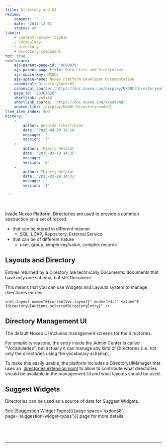 ```yaml
---
title: Directory and UI
review:
    comment: ''
    date: '2015-12-01'
    status: ok
labels:
    - content-review-lts2016
    - vocabulary
    - directory
    - directory-component
toc: true
confluence:
    ajs-parent-page-id: '4688939'
    ajs-parent-page-title: Data Lists and Directories
    ajs-space-key: NXDOC
    ajs-space-name: Nuxeo Platform Developer Documentation
    canonical: Directory+and+UI
    canonical_source: 'https://doc.nuxeo.com/display/NXDOC/Directory+and+UI'
    page_id: '23367626'
    shortlink: yo9kAQ
    shortlink_source: 'https://doc.nuxeo.com/x/yo9kAQ'
    source_link: /display/NXDOC/Directory+and+UI
tree_item_index: 400
history:
    -
        author: Anahide Tchertchian
        date: '2015-04-20 14:18'
        message: ''
        version: '3'
    -
        author: Thierry Delprat
        date: '2015-03-19 14:35'
        message: ''
        version: '2'
    -
        author: Thierry Delprat
        date: '2015-03-19 14:31'
        message: ''
        version: '1'

---
```

&nbsp;

Inside Nuxeo Platform, Directories are used to provide a common abstraction on a set of record&nbsp;

*   that can be stored in different manner
    *   SQL, LDAP, Repository, External Service
*   that can be of different nature
    *   user, group, simple key/value, complex records

## Layouts and Directory

Entries returned by a Directory are technically Documents: documents that have only one schema, but still Document.

This means that you can use Widgets and Layouts system to manage directories entries.

```
<nxl:layout name="#{currentVoc.layout}" mode="edit" value="#{directoryUIActions.selectedDirectoryEntry}" />
```

## Directory Management UI

The default Nuxeo UI includes management screens for the directories.

For simplicity reasons, the entry inside the Admin Center is called "Vocabularies", but actually it can manage any kind of Directories (i.e. not only the directories using the vocabulary schema).

To make this easily usable, the platform includes a DirectoryUIManager that uses an &nbsp;[directories extension point](http://explorer.nuxeo.com/nuxeo/site/distribution/current/viewExtensionPoint/org.nuxeo.ecm.directory.ui.DirectoryUIManager--directories) to allow to contribute what directories should be available in the management UI and what layouts should be used.

## Suggest Widgets

Directories can be used as a source of data for Suggest Widgets.

See&nbsp;[Suggestion Widget Types]({{page space='nxdoc58' page='suggestion-widget-types'}}) page for more details.

&nbsp;

&nbsp;

* * *
